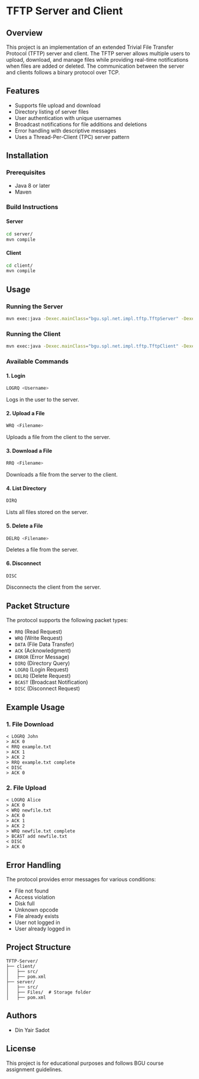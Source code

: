 # TFTP Server and Client

## Overview
This project is an implementation of an extended Trivial File Transfer Protocol (TFTP) server and client. The TFTP server allows multiple users to upload, download, and manage files while providing real-time notifications when files are added or deleted. The communication between the server and clients follows a binary protocol over TCP.

## Features
- Supports file upload and download
- Directory listing of server files
- User authentication with unique usernames
- Broadcast notifications for file additions and deletions
- Error handling with descriptive messages
- Uses a Thread-Per-Client (TPC) server pattern

## Installation
### Prerequisites
- Java 8 or later
- Maven

### Build Instructions
#### Server
```sh
cd server/
mvn compile
```
#### Client
```sh
cd client/
mvn compile
```

## Usage
### Running the Server
```sh
mvn exec:java -Dexec.mainClass="bgu.spl.net.impl.tftp.TftpServer" -Dexec.args="<port>"
```

### Running the Client
```sh
mvn exec:java -Dexec.mainClass="bgu.spl.net.impl.tftp.TftpClient" -Dexec.args="<ip> <port>"
```

### Available Commands
#### 1. Login
```sh
LOGRQ <Username>
```
Logs in the user to the server.

#### 2. Upload a File
```sh
WRQ <Filename>
```
Uploads a file from the client to the server.

#### 3. Download a File
```sh
RRQ <Filename>
```
Downloads a file from the server to the client.

#### 4. List Directory
```sh
DIRQ
```
Lists all files stored on the server.

#### 5. Delete a File
```sh
DELRQ <Filename>
```
Deletes a file from the server.

#### 6. Disconnect
```sh
DISC
```
Disconnects the client from the server.

## Packet Structure
The protocol supports the following packet types:
- `RRQ` (Read Request)
- `WRQ` (Write Request)
- `DATA` (File Data Transfer)
- `ACK` (Acknowledgment)
- `ERROR` (Error Message)
- `DIRQ` (Directory Query)
- `LOGRQ` (Login Request)
- `DELRQ` (Delete Request)
- `BCAST` (Broadcast Notification)
- `DISC` (Disconnect Request)

## Example Usage
### 1. File Download
```
< LOGRQ John
> ACK 0
< RRQ example.txt
> ACK 1
> ACK 2
> RRQ example.txt complete
< DISC
> ACK 0
```

### 2. File Upload
```
< LOGRQ Alice
> ACK 0
< WRQ newfile.txt
> ACK 0
> ACK 1
> ACK 2
> WRQ newfile.txt complete
> BCAST add newfile.txt
< DISC
> ACK 0
```

## Error Handling
The protocol provides error messages for various conditions:
- File not found
- Access violation
- Disk full
- Unknown opcode
- File already exists
- User not logged in
- User already logged in

## Project Structure
```
TFTP-Server/
├── client/
│   ├── src/
│   ├── pom.xml
├── server/
│   ├── src/
│   ├── Files/  # Storage folder
│   ├── pom.xml
```

## Authors
- Din Yair Sadot

## License
This project is for educational purposes and follows BGU course assignment guidelines.


